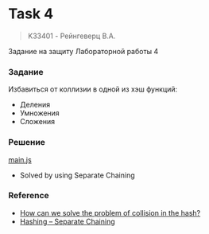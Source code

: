 # Task 4
> K33401 - Рейнгеверц В.А.

Задание на защиту Лабораторной работы 4

### Задание

Избавиться от коллизии в одной из хэш функций:

- Деления
- Умножения
- Сложения

### Решение

[main.js](main.js)

- Solved by using Separate Chaining

### Reference
- [How can we solve the problem of collision in the hash?](https://www.quora.com/How-can-we-solve-the-problem-of-collision-in-the-hash)
- [Hashing – Separate Chaining](https://www.baeldung.com/cs/hashing-separate-chaining)

